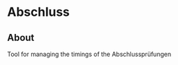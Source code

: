 # Abschluss


## About <a name = "about"></a>

Tool for managing the timings of the Abschlussprüfungen 



